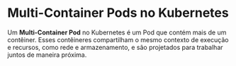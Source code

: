 # Multi-Container Pods no Kubernetes

Um **Multi-Container Pod** no Kubernetes é um Pod que contém mais de um contêiner. Esses contêineres compartilham o mesmo contexto de execução e recursos, como rede e armazenamento, e são projetados para trabalhar juntos de maneira próxima.

